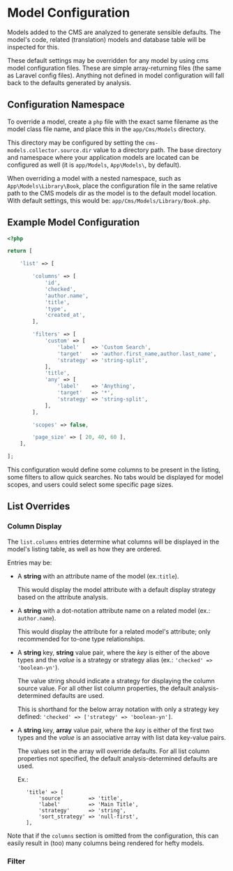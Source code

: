 # Model Configuration

Models added to the CMS are analyzed to generate sensible defaults. 
The model's code, related (translation) models and database table will be inspected for this.
 
These default settings may be overridden for any model by using cms model configuration files. 
These are simple array-returning files (the same as Laravel config files).
Anything not defined in model configuration will fall back to the defaults generated by analysis.

## Configuration Namespace

To override a model, create a `php` file with the exact same filename as the model class file name, and place this in the `app/Cms/Models` directory.

This directory may be configured by setting the `cms-models.collector.source.dir` value to a directory path.
The base directory and namespace where your application models are located can be configured as well (it is `app/Models`, `App\Models\`, by default).

When overriding a model with a nested namespace, such as `App\Models\Library\Book`, place the configuration file in the same relative path to the CMS models dir as the model is to the default model location. 
With default settings, this would be: `app/Cms/Models/Library/Book.php`.


## Example Model Configuration

```php
<?php

return [

    'list' => [

        'columns' => [
            'id',
            'checked',
            'author.name',
            'title',
            'type',
            'created_at',
        ],

        'filters' => [
            'custom' => [
                'label'    => 'Custom Search',
                'target'   => 'author.first_name,author.last_name',
                'strategy' => 'string-split',
            ],
            'title',
            'any' => [
                'label'    => 'Anything',
                'target'   => '*',
                'strategy' => 'string-split',
            ],
        ],

        'scopes' => false,

        'page_size' => [ 20, 40, 60 ],
    ],

];
```

This configuration would define some columns to be present in the listing, some filters to allow quick searches. No tabs would be displayed for model scopes, and users could select some specific page sizes.

## List Overrides

### Column Display

The `list.columns` entries determine what columns will be displayed in the model's listing table, as well as how they are ordered.

Entries may be:

- A **string** with an attribute name of the model (ex.:`title`).
    
    This would display the model attribute with a default display strategy based on the attribute analysis.
    
- A **string** with a dot-notation attribute name on a related model (ex.: `author.name`).

    This would display the attribute for a related model's attribute; only recommended for to-one type relationships.
    
- A **string** key, **string** value pair, where the *key* is either of the above types and the *value* is a strategy or strategy alias (ex.: `'checked' => 'boolean-yn'`).

    The value string should indicate a strategy for displaying the column source value. 
    For all other list column properties, the default analysis-determined defaults are used.   

    This is shorthand for the below array notation with only a strategy key defined: `'checked' => ['strategy' => 'boolean-yn']`.
      
- A **string** key, **array** value pair, where the *key* is either of the first two types and the *value* is an associative array with list data key-value pairs.

    The values set in the array will override defaults. For all list column properties not specified, the default analysis-determined defaults are used.

    Ex.:
```
      'title' => [
          'source'        => 'title',
          'label'         => 'Main Title',
          'strategy'      => 'string',
          'sort_strategy' => 'null-first',
      ],
```

Note that if the `columns` section is omitted from the configuration, this can easily result in (too) many columns being rendered for hefty models.


### Filter


